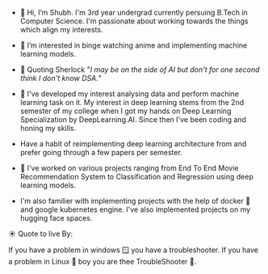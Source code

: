 - 👋 Hi, I’m Shubh. I'm 3rd year undergrad currently persuing B.Tech in Computer Science. I'm passionate about working towards the things which align my interests.
  
- 👀 I’m interested in binge watching anime and implementing machine learning models.
  
- 🚬 Quoting Sherlock "*I may be on the side of AI but don't for one second think I don't know DSA.*"
  
- 🌱 I've developed my interest analysing data and perform machine learning task on it. My interest in deep learning stems from the 2nd semester of my college when I got my hands on Deep Learning Specialization by DeepLearning.AI. Since then I've
     been coding and honing my skills.

-   Have a habit of reimplementing deep learning architecture from and prefer going through a few papers per semester.
  
- 💞️ I've worked on various projects ranging from End To End Movie Recommendation System to Classification and Regression using deep learning models.


-  I'm also familier with implementing projects with the help of docker 🐋 and google kubernetes engine. I've also implemented projects on my hugging face spaces.


☀️ Quote to live By: 


If you have a problem in windows 🪟 you have a troubleshooter. If you have a problem in Linux 🐧 boy you are thee TroubleShooter 🥷.
<!---
mishra-18/mishra-18 is a ✨ special ✨ repository because its `README.md` (this file) appears on your GitHub profile.
You can click the Preview link to take a look at your changes.
--->
